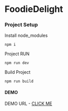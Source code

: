 # FoodieDelight

### Project Setup

Install node_modules
```
npm i
```

Project RUN
```
npm run dev
```

Build Project
```
npm run build
```

#### DEMO 

DEMO URL - [CLICK ME](https://foodiedelight.vercel.app/)